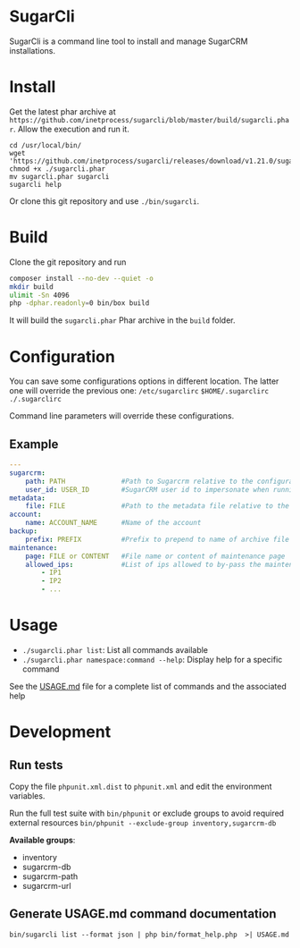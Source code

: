 # SugarCli
SugarCli is a command line tool to install and manage SugarCRM installations.


# Install
Get the latest phar archive at `https://github.com/inetprocess/sugarcli/blob/master/build/sugarcli.phar`. Allow the execution and run it.
```
cd /usr/local/bin/
wget 'https://github.com/inetprocess/sugarcli/releases/download/v1.21.0/sugarcli.phar'
chmod +x ./sugarcli.phar
mv sugarcli.phar sugarcli
sugarcli help
```

Or clone this git repository and use `./bin/sugarcli`.


# Build
Clone the git repository and run
```sh
composer install --no-dev --quiet -o
mkdir build
ulimit -Sn 4096
php -dphar.readonly=0 bin/box build
```
It will build the `sugarcli.phar`  Phar archive in the `build` folder.


# Configuration
You can save some configurations options in different location. The latter one will override the previous one:
`/etc/sugarclirc`
`$HOME/.sugarclirc`
`./.sugarclirc`

Command line parameters will override these configurations.

## Example
```yaml
---
sugarcrm:
    path: PATH              #Path to Sugarcrm relative to the configuration file
    user_id: USER_ID        #SugarCRM user id to impersonate when running the command
metadata:
    file: FILE              #Path to the metadata file relative to the configuration file
account:
    name: ACCOUNT_NAME      #Name of the account
backup:
    prefix: PREFIX          #Prefix to prepend to name of archive file when creating backups
maintenance:
    page: FILE or CONTENT   #File name or content of maintenance page
    allowed_ips:            #List of ips allowed to by-pass the maintenance page
        - IP1
        - IP2
        - ...
```


# Usage
* `./sugarcli.phar list`: List all commands available
* `./sugarcli.phar namespace:command --help`: Display help for a specific command

See the [USAGE.md](USAGE.md) file for a complete list of commands and the associated help

# Development
## Run tests
Copy the file `phpunit.xml.dist` to `phpunit.xml` and edit the environment variables.

Run the full test suite with `bin/phpunit` or exclude groups to avoid required external resources `bin/phpunit --exclude-group inventory,sugarcrm-db`

__Available groups__:
* inventory
* sugarcrm-db
* sugarcrm-path
* sugarcrm-url

## Generate USAGE.md command documentation
```
bin/sugarcli list --format json | php bin/format_help.php  >| USAGE.md
```
